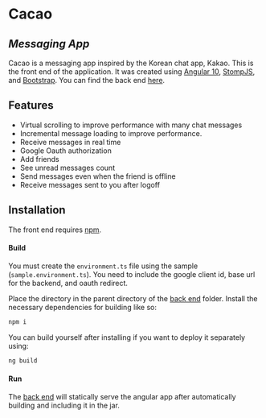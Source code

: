 # Cacao
## _Messaging App_


Cacao is a messaging app inspired by the Korean chat app, Kakao.
 This is the front end of the application. 
 It was created using [Angular 10](),
 [StompJS](https://github.com/stomp-js/stompjs), and
 [Bootstrap](https://getbootstrap.com/docs/4.6/getting-started/introduction/). 
 You can find the back end [here][back end].

## Features

- Virtual scrolling to improve performance with many chat messages
- Incremental message loading to improve performance.
- Receive messages in real time
- Google Oauth authorization
- Add friends
- See unread messages count
- Send messages even when the friend is offline
- Receive messages sent to you after logoff


## Installation

The front end requires [npm](https://www.npmjs.com/get-npm).


#### Build

You must create the `environment.ts` file using the sample (`sample.environment.ts`). You need to include the google client id, base url for the backend, and oauth redirect.

Place the directory in the parent directory of the [back end] folder.
Install the necessary dependencies for building like so:

```sh
npm i
```
You can build yourself after installing if you want to deploy it separately using:
```sh
ng build
```

#### Run

The [back end] will statically serve the angular app after automatically building and including it in the jar.



[back end]: https://github.com/aquino-a/cacao
